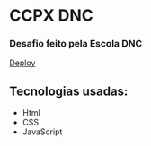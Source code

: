 # CCPX DNC

### Desafio feito pela Escola DNC

[Deploy](https://mjuliamiosso.github.io/ccpx-dnc/)

## Tecnologias usadas:
- Html
- CSS
- JavaScript